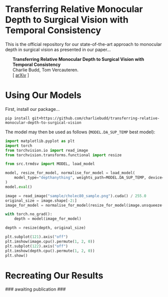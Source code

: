 # Transferring Relative Monocular Depth to Surgical Vision with Temporal Consistency
This is the official repository for our state-of-the-art approach to monocular depth in surgical vision as presented in our paper...
<ul><b>Transferring Relative Monocular Depth to Surgical Vision with Temporal Consistency</b><br>
    Charlie Budd, Tom Vercauteren.<br>
    [ <a href="https://arxiv.org/abs/2403.06683">arXiv</a> ] 
</ul>

# Using Our Models
First, install our package...
```
pip install git+https://github.com/charliebudd/transferring-relative-monocular-depth-to-surgical-vision
```
The model may then be used as follows (`MODEL.DA_SUP_TEMP` best model):
```python
import matplotlib.pyplot as plt
import torch
from torchvision.io import read_image
from torchvision.transforms.functional import resize

from src.trmdsv import MODEL, load_model

model, resize_for_model, normalise_for_model = load_model(
    model_type="depthanything", weights_path=MODEL.DA_SUP_TEMP, device="cuda"
)
model.eval()

image = read_image("sample/cholec80_sample.png").cuda() / 255.0
original_size = image.shape[-2:]
image_for_model = normalise_for_model(resize_for_model(image.unsqueeze(0)))

with torch.no_grad():
    depth = model(image_for_model)

depth = resize(depth, original_size)

plt.subplot(121).axis("off")
plt.imshow(image.cpu().permute(1, 2, 0))
plt.subplot(122).axis("off")
plt.imshow(depth.cpu().permute(1, 2, 0))
plt.show()
```

# Recreating Our Results
\### awaiting publication \###
